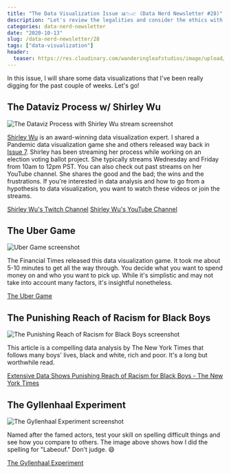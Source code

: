 ```yaml
---
title: "The Data Visualization Issue 📊📉📈 (Data Nerd Newsletter #28)"
description: "Let's review the legalities and consider the ethics with web scraping. While there are quite a few well-maintained datasets out there, if you need to gather some data and some programming chops, web scraping is the fastest and easiest way to compile custom information from websites."
categories: data-nerd-newsletter
date: "2020-10-13"
slug: /data-nerd-newsletter/28
tags: ["data-visualization"]
header:
  teaser: https://res.cloudinary.com/wanderingleafstudios/image/upload/c_scale,h_630,w_1200/v1602610714/chrisjmears.com/blog/shirley-wu-data-viz-process.jpg
---
```


In this issue, I will share some data visualizations that I've been really digging for the past couple of weeks. Let's go!

## The Dataviz Process w/ Shirley Wu

![The Dataviz Process with Shirley Wu stream screenshot](https://res.cloudinary.com/wanderingleafstudios/image/upload/c_scale,h_630,w_1200/v1602610714/chrisjmears.com/blog/shirley-wu-data-viz-process.jpg)

[Shirley Wu](https://sxywu.com/) is an award-winning data visualization expert. I shared a Pandemic data visualization game she and others released way back in [Issue 7](https://chrisjmears.com/data-nerd-newsletter/7/). Shirley has been streaming her process while working on an election voting ballot project. She typically streams Wednesday and Friday from 10am to 12pm PST. You can also check out past streams on her YouTube channel. She shares the good and the bad; the wins and the frustrations. If you're interested in data analysis and how to go from a hypothesis to data visualization, you want to watch these videos or join the streams.

[Shirley Wu's Twitch Channel](https://www.twitch.tv/sxywu)
[Shirley Wu's YouTube Channel](https://www.youtube.com/user/sxywu/videos)

## The Uber Game

![Uber Game screenshot](https://res.cloudinary.com/wanderingleafstudios/image/upload/c_scale,h_809,w_1200/v1602610721/chrisjmears.com/blog/uber-simulation-game.jpg)

The Financial Times released this data visualization game. It took me about 5-10 minutes to get all the way through. You decide what you want to spend money on and who you want to pick up. While it's simplistic and may not take into account many factors, it's insightful nonetheless.

[The Uber Game](https://ig.ft.com/uber-game/)

## The Punishing Reach of Racism for Black Boys

![The Punishing Reach of Racism for Black Boys screenshot](https://res.cloudinary.com/wanderingleafstudios/image/upload/c_scale,w_1200/v1602610712/chrisjmears.com/blog/reach-of-racism-analysis.jpg)

This article is a compelling data analysis by The New York Times that follows many boys' lives, black and white, rich and poor. It's a long but worthwhile read.

[Extensive Data Shows Punishing Reach of Racism for Black Boys - The New York Times](https://www.nytimes.com/interactive/2018/03/19/upshot/race-class-white-and-black-men.html)

## The Gyllenhaal Experiment

![The Gyllenhaal Experiment screenshot](https://res.cloudinary.com/wanderingleafstudios/image/upload/c_scale,w_1200/v1602610712/chrisjmears.com/blog/gyllenhaal-experiement.jpg)

Named after the famed actors, test your skill on spelling difficult things and see how you compare to others. The image above shows how I did the spelling for "Labeouf." Don't judge. 😄

[The Gyllenhaal Experiment](https://pudding.cool/2019/02/gyllenhaal/)
